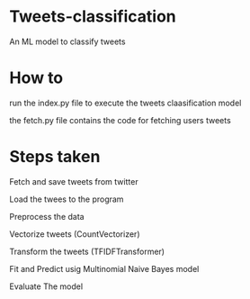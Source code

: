# Tweets-classification
An ML model to classify tweets
# How to
run the index.py file to execute the tweets claasification model

the fetch.py file contains the code for fetching users tweets
# Steps taken
Fetch and save tweets from twitter

Load the twees to the program

Preprocess the data

Vectorize tweets (CountVectorizer)

Transform the tweets (TFIDFTransformer)

Fit and Predict usig Multinomial Naive Bayes model

Evaluate The model
